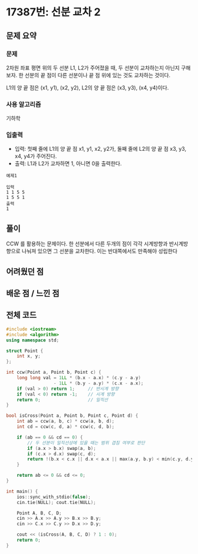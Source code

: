 # 17387번: 선분 교차 2

## 문제 요약
### 문제
2차원 좌표 평면 위의 두 선분 L1, L2가 주어졌을 때, 두 선분이 교차하는지 아닌지 구해보자. 한 선분의 끝 점이 다른 선분이나 끝 점 위에 있는 것도 교차하는 것이다.

L1의 양 끝 점은 (x1, y1), (x2, y2), L2의 양 끝 점은 (x3, y3), (x4, y4)이다.

### 사용 알고리즘
기하학

### 입출력
- 입력: 첫째 줄에 L1의 양 끝 점 x1, y1, x2, y2가, 둘째 줄에 L2의 양 끝 점 x3, y3, x4, y4가 주어진다.
- 출력: L1과 L2가 교차하면 1, 아니면 0을 출력한다.
```
예제1

입력
1 1 5 5
1 5 5 1
출력
1
```
## 풀이
CCW 를 활용하는 문제이다. 한 선분에서 다른 두개의 점이 각각 시계방향과 반시계방향으로 나눠져 있으면 그 선분을 교차한다. 이는 반대쪽에서도 만족해야 성립한다

## 어려웠던 점


## 배운 점 / 느낀 점


## 전체 코드
```cpp
#include <iostream>
#include <algorithm>
using namespace std;

struct Point {
    int x, y;
};

int ccw(Point a, Point b, Point c) {
    long long val = 1LL * (b.x - a.x) * (c.y - a.y) 
                  - 1LL * (b.y - a.y) * (c.x - a.x);
    if (val > 0) return 1;     // 반시계 방향
    if (val < 0) return -1;    // 시계 방향
    return 0;                  // 일직선
}

bool isCross(Point a, Point b, Point c, Point d) {
    int ab = ccw(a, b, c) * ccw(a, b, d);
    int cd = ccw(c, d, a) * ccw(c, d, b);

    if (ab == 0 && cd == 0) {
        // 두 선분이 일직선상에 있을 때는 범위 겹침 여부로 판단
        if (a.x > b.x) swap(a, b);
        if (c.x > d.x) swap(c, d);
        return !(b.x < c.x || d.x < a.x || max(a.y, b.y) < min(c.y, d.y) || max(c.y, d.y) < min(a.y, b.y));
    }

    return ab <= 0 && cd <= 0;
}

int main() {
    ios::sync_with_stdio(false);
    cin.tie(NULL); cout.tie(NULL);

    Point A, B, C, D;
    cin >> A.x >> A.y >> B.x >> B.y;
    cin >> C.x >> C.y >> D.x >> D.y;

    cout << (isCross(A, B, C, D) ? 1 : 0);
    return 0;
}
```
